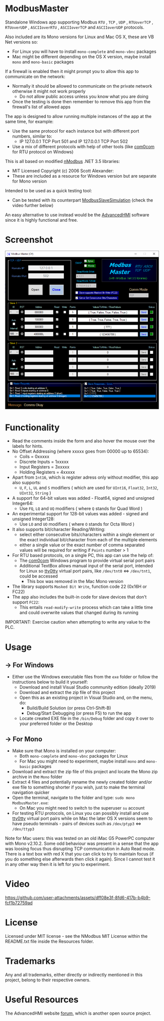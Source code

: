 # ModbusMaster
Standalone Windows app supporting Modbus `RTU` , `TCP` , `UDP` , `RTUoverTCP` , `RTUoverUDP` , `ASCIIoverRTU` , `ASCIIoverTCP` and `ASCIIoverUDP` protocols.

Also included are its Mono versions for Linux and Mac OS X, these are VB Net versions so:
- For Linux you will have to install `mono-complete` and `mono-vbnc` packages
- Mac might be different depending on the OS X version, maybe install `mono` and `mono-basic` packages

If a firewall is enabled then it might prompt you to allow this app to communicate on the network:
- Normally it should be allowed to communicate on the private network otherwise it might not work properly
  - Do not allow public access unless you know what you are doing
- Once the testing is done then remember to remove this app from the firewall's list of allowed apps

The app is designed to allow running multiple instances of the app at the same time, for example:
- Use the same protocol for each instance but with different port numbers, similar to:
  - IP 127.0.0.1 TCP Port 501 and IP 127.0.0.1 TCP Port 502
- Use a mix of different protocols with help of other tools (like [com0com](https://pete.akeo.ie/search/label/com0com) for RTU protocol on Windows)

This is all based on modified [nModbus](https://code.google.com/p/nmodbus/) .NET 3.5 libraries:
- MIT Licensed Copyright (c) 2006 Scott Alexander:
- These are included as a resource for Windows version but are separate for Mono version

Intended to be used as a quick testing tool:
- Can be tested with its counterpart [ModbusSlaveSimulation](https://github.com/GitHubDragonFly/ModbusSlaveSimulation) (check the video further below)

An easy alternative to use instead would be the [AdvancedHMI](https://www.advancedhmi.com/) software since it is highly functional and free.

# Screenshot

![Start Page](screenshots/Modbus%20Master.png?raw=true)

# Functionality
- Read the comments inside the form and also hover the mouse over the labels for hints.
- No Offset Addressing (where xxxxx goes from 00000 up to 65534):
  - Coils = 0xxxxx
  - Discrete Inputs = 1xxxxx
  - Input Registers = 3xxxxx
  - Holding Registers = 4xxxxx
- Apart from `Int16`, which is register adress only without modifier, this app also supports:
  - `U`, `F`, `L`, `UL` and `S` modifiers ( which are used for `UInt16`, `Float32`, `Int32`, `UInt32`, `String` )
- A support for 64-bit values was added - Float64, signed and unsigned Integer64:
  - Use `FQ`, `LQ` and `UQ` modifiers ( where `Q` stands for Quad Word )
- An experimental support for 128-bit values was added - signed and unsigned Integer128:
  - Use `LO` and `UO` modifiers ( where `O` stands for Octa Word )
- It also supports bit/character Reading/Writing:
  - select either consecutive bits/characters within a single element or the exact individual bit/character from each of the multiple elements
  - either a single value or the exact number of comma separated values will be required for writing if `Points` number > 1
- For RTU based protocols, on a single PC, this app can use the help of:
  - The [com0com](https://pete.akeo.ie/search/label/com0com) Windows program to provide virtual serial port pairs
  - Additional TextBox allows manual input of the serial port, intended for Linux so [tty0tty](https://github.com/freemed/tty0tty) virtual port pairs, like `/dev/tnt0` <=> `/dev/tnt1`, could be accessed
    - This box was removed in the Mac Mono version
- The library supports `Masked Bit Write`, function code 22 (0x16H or FC22)
- The app also includes the built-in code for slave devices that don't support `FC22`:
  - This entails `read-modify-write` process which can take a little time and could overwrite values that changed during its running

IMPORTANT: Exercise caution when attempting to write any value to the PLC.

# Usage

## -> For Windows
- Either use the Windows executable files from the `exe` folder or follow the instructions below to build it yourself:
  - Download and install Visual Studio community edition (ideally 2019)
  - Download and extract the zip file of this project
  - Open this as an existing project in Visual Studio and, on the menu, do:
    - Build/Build Solution (or press Ctrl-Shift-B)
    - Debug/Start Debugging (or press F5) to run the app
  - Locate created EXE file in the `/bin/Debug` folder and copy it over to your preferred folder or the Desktop

## -> For Mono
- Make sure that Mono is installed on your computer:
  - Both `mono-complete` and `mono-vbnc` packages for Linux
  - For Mac you might need to experiment, maybe install `mono` and `mono-basic` packages
- Download and extract the zip file of this project and locate the Mono zip archive in the `Mono` folder
- Extract 4 files and potentially rename the newly created folder and/or exe file to something shorter if you wish, just to make the terminal navigation quicker
- Open the terminal, navigate to the folder and type: `sudo mono ModbusMaster.exe`:
  - On Mac you might need to switch to the superuser `su` account
- For testing RTU protocols, on Linux you can possibly install and use [tty0tty](https://github.com/freemed/tty0tty) virtual port pairs while on Mac the later OS X versions seem to have pseudo terminals - pairs of devices such as `/dev/ptyp3` <=> `/dev/ttyp3`

Note for Mac users: this was tested on an old iMac G5 PowerPC computer with Mono v2.10.2. Some odd behaviour was present in a sense that the app was loosing focus thus disrupting TCP communication in Auto Read mode. There is a text box with red X that you can click to try to maintain focus (if you do something else afterwards then click it again). Since I cannot test it in any other way then it is left for you to experiment.

# Video

https://github.com/user-attachments/assets/dff08e3f-8fd6-417b-b4b9-fcf1b72759ad

# License
Licensed under MIT license - see the NModbus MIT License within the README.txt file inside the Resources folder.

# Trademarks
Any and all trademarks, either directly or indirectly mentioned in this project, belong to their respective owners.

# Useful Resources
The AdvancedHMI website [forum](https://www.advancedhmi.com/forum/), which is another open source project.

